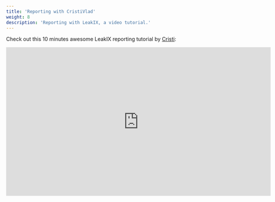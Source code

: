 ```yaml
---
title: 'Reporting with CristiVlad'
weight: 8
description: 'Reporting with LeakIX, a video tutorial.'
---
```


Check out this 10 minutes awesome LeakIX reporting tutorial by
[Cristi](https://twitter.com/CristiVlad25/):

<iframe class="widget-card" width="720" height="405" src="https://www.youtube.com/embed/kf6dkODZNrM"  referrerpolicy="no-referrer" title="YouTube video player" frameborder="0" allow="accelerometer; autoplay; clipboard-write; encrypted-media; gyroscope; picture-in-picture" allowfullscreen sandbox="allow-scripts allow-same-origin"></iframe>
